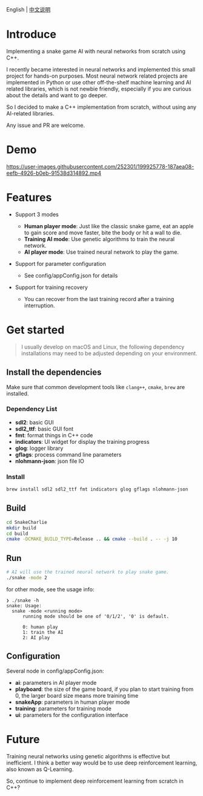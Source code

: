 English | [中文说明](./README_zh-CN.md)

# Introduce

Implementing a snake game AI with neural networks from scratch using C++.

I recently became interested in neural networks and implemented this small project for hands-on purposes.
Most neural network related projects are implemented in Python or use other off-the-shelf machine learning and AI related libraries, which is not newbie friendly, especially if you are curious about the details and want to go deeper.

So I decided to make a C++ implementation from scratch, without using any AI-related libraries.

Any issue and PR are welcome.

# Demo
https://user-images.githubusercontent.com/252301/199925778-187aea08-eefb-4926-b0eb-91538d314892.mp4


# Features
+ Support 3 modes
    + **Human player mode**: Just like the classic snake game, eat an apple to gain score and move faster, bite the body or hit a wall to die.
    + **Training AI mode**: Use genetic algorithms to train the neural network.
    + **AI player mode**: Use trained neural network to play the game.

+ Support for parameter configuration
    + See config/appConfig.json for details

+ Support for training recovery
    + You can recover from the last training record after a training interruption.



# Get started

> I usually develop on macOS and Linux, the following dependency installations may need to be adjusted depending on your environment.

## Install the dependencies

Make sure that common development tools like `clang++`, `cmake`, `brew` are installed.

### Dependency List
* **sdl2**: basic GUI
* **sdl2_ttf**: basic GUI font
* **fmt**: format things in C++ code
* **indicators**: UI widget for display the training progress
* **glog**: logger library
* **gflags**: process command line parameters
* **nlohmann-json**: json file IO


### Install
```bash
brew install sdl2 sdl2_ttf fmt indicators glog gflags nlohmann-json
```

## Build

```bash
cd SnakeCharlie
mkdir build
cd build
cmake -DCMAKE_BUILD_TYPE=Release .. && cmake --build . -- -j 10
```

## Run

```bash
# AI will use the trained neural network to play snake game.
./snake -mode 2
```

for other mode, see the usage info:
```
❯ ./snake -h
snake: Usage:
  snake -mode <running mode>
      running mode should be one of '0/1/2', '0' is default.

      0: human play
      1: train the AI
      2: AI play
```

## Configuration
Several node in config/appConfig.json:
* **ai**: parameters in AI player mode
* **playboard**: the size of the game board, if you plan to start training from 0, the larger board size means more training time
* **snakeApp**: parameters in human player mode
* **training**: parameters for training mode
* **ui**: parameters for the configuration interface


# Future
Training neural networks using genetic algorithms is effective but inefficient. I think a better way would be to use deep reinforcement learning, also known as Q-Learning.

So, continue to implement deep reinforcement learning from scratch in C++?

